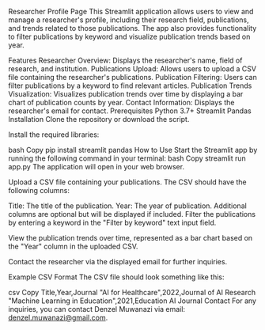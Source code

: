 Researcher Profile Page
This Streamlit application allows users to view and manage a researcher's profile, including their research field, publications, and trends related to those publications. The app also provides functionality to filter publications by keyword and visualize publication trends based on year.

Features
Researcher Overview: Displays the researcher's name, field of research, and institution.
Publications Upload: Allows users to upload a CSV file containing the researcher's publications.
Publication Filtering: Users can filter publications by a keyword to find relevant articles.
Publication Trends Visualization: Visualizes publication trends over time by displaying a bar chart of publication counts by year.
Contact Information: Displays the researcher's email for contact.
Prerequisites
Python 3.7+
Streamlit
Pandas
Installation
Clone the repository or download the script.

Install the required libraries:

bash
Copy
pip install streamlit pandas
How to Use
Start the Streamlit app by running the following command in your terminal:
bash
Copy
streamlit run app.py
The application will open in your web browser.

Upload a CSV file containing your publications. The CSV should have the following columns:

Title: The title of the publication.
Year: The year of publication.
Additional columns are optional but will be displayed if included.
Filter the publications by entering a keyword in the "Filter by keyword" text input field.

View the publication trends over time, represented as a bar chart based on the "Year" column in the uploaded CSV.

Contact the researcher via the displayed email for further inquiries.

Example CSV Format
The CSV file should look something like this:

csv
Copy
Title,Year,Journal
"AI for Healthcare",2022,Journal of AI Research
"Machine Learning in Education",2021,Education AI Journal
Contact
For any inquiries, you can contact Denzel Muwanazi via email: denzel.muwanazi@gmail.com.

